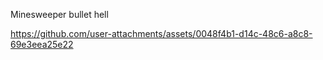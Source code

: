Minesweeper bullet hell

https://github.com/user-attachments/assets/0048f4b1-d14c-48c6-a8c8-69e3eea25e22
